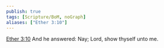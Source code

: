 ```yaml
---
publish: true
tags: [Scripture/BoM, noGraph]
aliases: ["Ether 3:10"]
---
```

[Ether 3:10](https://churchofjesuschrist.org/study/scriptures/bofm/ether/3?lang=eng&id=p10#p10) And he answered: Nay; Lord, show thyself unto me.
